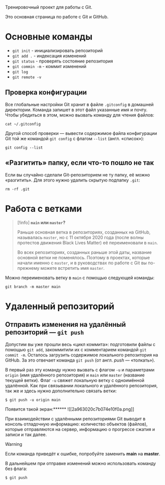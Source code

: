 Тренировочный проект для работы с Git.

Это основная страница по работе с Git и GitHub. 



# Основные команды

- `git init` - инициализировать репозиторий 
- `git add .` - индексация изменений
- `git status` - проверять состояние репозитория
- `git commin -m` - коммит изменений
- `git log`
- `git remote -v`


## Проверка конфигурации

Все глобальные настройки Git хранит в файле `.gitconfig` в домашней директории. Команда запишет в этот файл указанные имя и почту. Чтобы убедиться в этом, можно вызвать команду для чтения файлов:

```
cat ~/.gitconfig 
```

Другой способ проверки — вывести содержимое файла конфигурации Git той же командой `git config` с флагом `--list` (англ. «список»):

```
git config --list 
```

## «Разгитить» папку, если что-то пошло не так

Если вы случайно сделали Git-репозиторием не ту папку, её можно «разгитить». Для этого нужно удалить скрытую подпапку `.git`:

```
rm -rf .git
```

# Работа с ветками

>[!info]
>**`main` или `master`?**
>
>Раньше основная ветка в репозиториях, созданных на GitHub, называлась `master`, но с 11 октября 2020 года (после волны протестов движения Black Lives Matter) её переименовали в `main`.
>
>Во всех репозиториях, созданных раньше этой даты, название основной ветки не поменялось. Поэтому в проектах, которые начали именно с `master`, и в руководствах по работе с Git вы по-прежнему можете встретить имя `master`.

Можно переименовать ветку в `main` с помощью следующей команды:

```
git branch -m master main
```



# Удаленный репозиторий
## Отправить изменения на удалённый репозиторий — `git push`

Допустим вы уже прошли весь «цикл коммита»: подготовили файлы с помощью `git add`, закоммитили их с комментарием командой `git commit -m`. Осталось загрузить содержимое локального репозитория на GitHub. За это отвечает команда `git push` (от англ. _push_ — «толкать»).

В первый раз эту команду нужно вызвать с флагом `-u` и параметрами `origin` (имя удалённого репозитория) и `main` или `master` (название текущей ветки). Флаг `-u` свяжет локальную ветку с одноимённой удалённой. Как при связывании локального и удалённого репозитория, так же и здесь нужно дополнительно связать ветки:

```
$ git push -u origin main 
```

Появится такой экран:******
![[2a963020c7b074e10f0a.png]]

При взаимодействии с удалёнными репозиториями Git выводит в консоль отладочную информацию: количество объектов (файлов), которые отправляются на сервер, информацию о прогрессе сжатия и записи и так далее.

>[!warning]
>Если команда приведёт к ошибке, попробуйте заменить **main** на **master**. 

В дальнейшем при отправке изменений можно использовать команду без флага:

```
$ git push
```